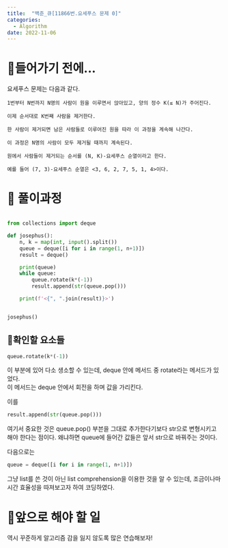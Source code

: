 ```yaml
---
title:  "백준_큐[11866번.요세푸스 문제 0]"
categories:
  - Algorithm
date: 2022-11-06
---
```


# 👀들어가기 전에...

요세푸스 문제는 다음과 같다.

```
1번부터 N번까지 N명의 사람이 원을 이루면서 앉아있고, 양의 정수 K(≤ N)가 주어진다.

이제 순서대로 K번째 사람을 제거한다.

한 사람이 제거되면 남은 사람들로 이루어진 원을 따라 이 과정을 계속해 나간다.

이 과정은 N명의 사람이 모두 제거될 때까지 계속된다.

원에서 사람들이 제거되는 순서를 (N, K)-요세푸스 순열이라고 한다.

예를 들어 (7, 3)-요세푸스 순열은 <3, 6, 2, 7, 5, 1, 4>이다.
```

# 💍 풀이과정

```python

from collections import deque

def josephus():
    n, k = map(int, input().split())
    queue = deque([i for i in range(1, n+1)])
    result = deque()

    print(queue)
    while queue:
        queue.rotate(k*(-1))
        result.append(str(queue.pop()))

    print(f'<{", ".join(result)}>')


josephus()

```

## 🌟확인할 요소들
```python
queue.rotate(k*(-1))
```
이 부분에 있어 다소 생소할 수 있는데, deque 안에 메서드 중 rotate라는 메서드가 있었다.  
이 메서드는 deque 안에서 회전을 하며 값을 가리킨다.

이를
```python
result.append(str(queue.pop()))
```
여기서 중요한 것은 queue.pop() 부븐을 그대로 추가한다기보다 str으로 변형시키고 해야 한다는 점이다. 왜냐하면 queue에 들어간 값들은 앞서 str으로 바꿔주는 것이다.

다음으로는

```python
queue = deque([i for i in range(1, n+1)])
```

그냥 list를 쓴 것이 아닌 list comprehension을 이용한 것을 알 수 있는데, 조금이나마 시간 효율성을 따져보고자 하여 코딩하였다.

# 🚗앞으로 해야 할 일

역시 꾸준하게 알고리즘 감을 잃지 않도록 많은 연습해보자!
